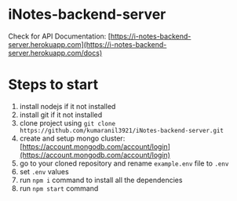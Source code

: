 # iNotes-backend-server

Check for API Documentation: [https://i-notes-backend-server.herokuapp.com](https://i-notes-backend-server.herokuapp.com/docs)

# Steps to start
1. install nodejs if it not installed
2. install git if it not installed
3. clone project using `git clone https://github.com/kumaranil3921/iNotes-backend-server.git`
4. create and setup mongo cluster: [https://account.mongodb.com/account/login](https://account.mongodb.com/account/login)
5. go to your cloned repository and rename `example.env` file to `.env`
6. set `.env` values
7. run `npm i` command to install all the dependencies
8. run `npm start` command